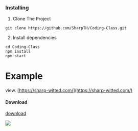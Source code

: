 ### Installing

1. Clone The Project
```
git clone https://github.com/SharpTH/Coding-Class.git
```
2. Install dependencies
```
cd Coding-Class
npm install
npm start
```
# Example
view. [https://sharp-witted.com/](https://sharp-witted.com/)
#### Download
[download](https://sharp-witted.com/download/)

![](https://github.com/SharpTH/Coding-Class/blob/main/app.png)
